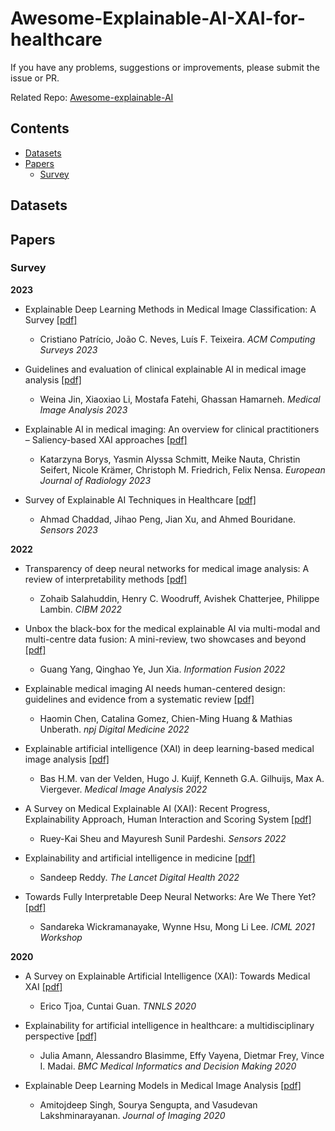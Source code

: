 # Awesome-Explainable-AI-XAI-for-healthcare

If you have any problems, suggestions or improvements, please submit the issue or PR.

Related Repo: 
[Awesome-explainable-AI](https://github.com/wangyongjie-ntu/Awesome-explainable-AI)


## Contents
* [Datasets](#datasets)
* [Papers](#papers)
  * [Survey](#survey)


## Datasets
<!--
| Dataset                   | Time     | Images |  Format   |  Camera  |  Resolution |  FOV  | Institudes | Tasks |
|---------------------------|----------|--------|-----------|----------|-------------|-------|------------| ----- |
| [GDRBench](https://github.com/chehx/DGDR/blob/main/GDRBench/README.md) | 2023 | 111,357 | / | / | / | / | Multiple Institues | Domain Generalization in DR Grading (DGDR) |
| [DRTiD](https://github.com/FDU-VTS/DRTiD) | 2022 | 3100 | jpg | / | / | Two-field 45° | FDU | DR grading / localization |
| [FGADR](https://csyizhou.github.io/FGADR/) | 2021| 2842 | / | / | / | / | IIAI | DR grading / Lesion segmentation |
| [DDR](https://github.com/nkicsl/DDR-dataset) | 2019 | 13673 | jpg | Topcon, Nikon, Canon | / | 45° | Nankai | DR grading / Lesion segmentation/detection |
| [DeepDRiD](https://isbi.deepdr.org/index.html) | 2019 | 2256 | jpg | TOPCON | 1956×1934 | / | SDCSP | DR grading / Quality assessment|
| [Kaggle](https://www.kaggle.com/c/diabetic-retinopathy-detection/) | 2015 | 88k | jpeg | / | / | 50° | EyePACS | DR grading |
| [Messidor](http://www.adcis.net/en/third-party/messidor/) | 2014 | 1200 | tiff | Topcpn TRC NW6 | 1440x960,<br>2240x1488,<br>2304x1536 | 45° | ADCIS | DR & DME grading |
| [IDRiD](https://ieee-dataport.org/open-access/indian-diabetic-retinopathy-image-dataset-idrid) | 2018 | 516/81 | jpg | Kowa VX-10α | 4288x2848 | 50° | CESIP | DR & DME grading / Typical DR lesions & optic disc detection / Optic disc and fovea center location |
| [APTOS](https://www.kaggle.com/c/aptos2019-blindness-detection) | 2019 | 13k | png | / | / | / | / | DR grading |
| [DIARETDB0](https://www.it.lut.fi/project/imageret/diaretdb0/index.html) | 2007 | 130 | jpg | / | 1500x1152 | 50° | / | DR lesions finding |
| [DIARETDB1](https://www.it.lut.fi/project/imageret/diaretdb1/index.html) | 2007 | 89 | jpg | / | 1500x1152 | 50° | / | DR lesions detection |
| [ROC](http://webeye.ophth.uiowa.edu/ROC/) | 2007 | 100 | jpg | / | 768×576,<br>1058x1061,<br>1386×1391 | 45° | / | Microaneurysms detection  |
| [E-ophtha-EX](http://www.adcis.net/en/third-party/e-ophtha/) | 2013 | 82 | jpeg | / | 2533x1696 | 45° | ADCIS | Exudates detection |
| [E-ophtha-MA](http://www.adcis.net/en/third-party/e-ophtha/) | 2013 | 381 | jpeg | / | 2533x1696 | 45° | ADCIS | Microaneurysms detection |
!-->
## Papers

### Survey

**2023**

- Explainable Deep Learning Methods in Medical Image Classification: A Survey
  [[pdf]](https://arxiv.org/abs/2205.04766)
  - Cristiano Patrício, João C. Neves, Luís F. Teixeira. *ACM Computing Surveys 2023*

- Guidelines and evaluation of clinical explainable AI in medical image analysis
  [[pdf]](https://www.sciencedirect.com/science/article/pii/S1361841522003127)
  - Weina Jin, Xiaoxiao Li, Mostafa Fatehi, Ghassan Hamarneh. *Medical Image Analysis 2023*
   
- Explainable AI in medical imaging: An overview for clinical practitioners – Saliency-based XAI approaches
  [[pdf]](https://www.sciencedirect.com/science/article/pii/S0720048X23001018)
  - Katarzyna Borys, Yasmin Alyssa Schmitt, Meike Nauta, Christin Seifert, Nicole Krämer, Christoph M. Friedrich, Felix Nensa. *European Journal of Radiology 2023*

- Survey of Explainable AI Techniques in Healthcare
  [[pdf]](https://www.mdpi.com/1424-8220/23/2/634)
  - Ahmad Chaddad, Jihao Peng, Jian Xu, and Ahmed Bouridane. *Sensors 2023*
 


**2022**
- Transparency of deep neural networks for medical image analysis: A review of interpretability methods
  [[pdf]](https://www.sciencedirect.com/science/article/pii/S0010482521009057)
  - Zohaib Salahuddin, Henry C. Woodruff, Avishek Chatterjee, Philippe Lambin. *CIBM 2022*
  
- Unbox the black-box for the medical explainable AI via multi-modal and multi-centre data fusion: A mini-review, two showcases and beyond
  [[pdf]](https://www.sciencedirect.com/science/article/pii/S1566253521001597)
  - Guang Yang, Qinghao Ye, Jun Xia. *Information Fusion 2022*

- Explainable medical imaging AI needs human-centered design: guidelines and evidence from a systematic review
  [[pdf]](https://www.nature.com/articles/s41746-022-00699-2)
  - Haomin Chen, Catalina Gomez, Chien-Ming Huang & Mathias Unberath. *npj Digital Medicine 2022*

- Explainable artificial intelligence (XAI) in deep learning-based medical image analysis
  [[pdf]](https://www.sciencedirect.com/science/article/pii/S1361841522001177)
  - Bas H.M. van der Velden, Hugo J. Kuijf, Kenneth G.A. Gilhuijs, Max A. Viergever. *Medical Image Analysis 2022*

- A Survey on Medical Explainable AI (XAI): Recent Progress, Explainability Approach, Human Interaction and Scoring System
  [[pdf]](https://www.mdpi.com/1424-8220/22/20/8068)
  - Ruey-Kai Sheu and Mayuresh Sunil Pardeshi. *Sensors 2022*

- Explainability and artificial intelligence in medicine
  [[pdf]](https://www.thelancet.com/journals/landig/article/PIIS2589-7500(22)00029-2/fulltext)
  - Sandeep Reddy. *The Lancet Digital Health 2022*

- Towards Fully Interpretable Deep Neural Networks: Are We There Yet?
  [[pdf]](https://arxiv.org/abs/2106.13164)
  - Sandareka Wickramanayake, Wynne Hsu, Mong Li Lee. *ICML 2021 Workshop*
 
**2020**
- A Survey on Explainable Artificial Intelligence (XAI): Towards Medical XAI
  [[pdf]](https://arxiv.org/abs/1907.07374)
  - Erico Tjoa, Cuntai Guan. *TNNLS 2020*

- Explainability for artificial intelligence in healthcare: a multidisciplinary perspective
  [[pdf]](https://bmcmedinformdecismak.biomedcentral.com/articles/10.1186/s12911-020-01332-6)
  - Julia Amann, Alessandro Blasimme, Effy Vayena, Dietmar Frey, Vince I. Madai. *BMC Medical Informatics and Decision Making 2020*
  
- Explainable Deep Learning Models in Medical Image Analysis
  [[pdf]](https://www.ncbi.nlm.nih.gov/pmc/articles/PMC8321083/)
  - Amitojdeep Singh, Sourya Sengupta, and Vasudevan Lakshminarayanan. *Journal of Imaging 2020*





